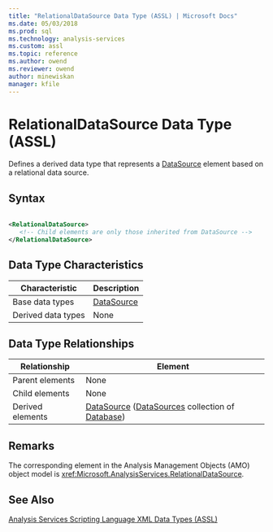 ```yaml
---
title: "RelationalDataSource Data Type (ASSL) | Microsoft Docs"
ms.date: 05/03/2018
ms.prod: sql
ms.technology: analysis-services
ms.custom: assl
ms.topic: reference
ms.author: owend
ms.reviewer: owend
author: minewiskan
manager: kfile
---
```

# RelationalDataSource Data Type (ASSL)

  Defines a derived data type that represents a [DataSource](../../../analysis-services/scripting/objects/datasource-element-assl.md) element based on a relational data source.  
  
## Syntax  
  
```xml  
  
<RelationalDataSource>  
   <!-- Child elements are only those inherited from DataSource -->  
</RelationalDataSource>  
```  
  
## Data Type Characteristics  
  
|Characteristic|Description|  
|--------------------|-----------------|  
|Base data types|[DataSource](../../../analysis-services/scripting/data-type/datasource-data-type-assl.md)|  
|Derived data types|None|  
  
## Data Type Relationships  
  
|Relationship|Element|  
|------------------|-------------|  
|Parent elements|None|  
|Child elements|None|  
|Derived elements|[DataSource](../../../analysis-services/scripting/objects/datasource-element-assl.md) ([DataSources](../../../analysis-services/scripting/collections/datasources-element-assl.md) collection of [Database](../../../analysis-services/scripting/objects/database-element-assl.md))|  
  
## Remarks  
 The corresponding element in the Analysis Management Objects (AMO) object model is <xref:Microsoft.AnalysisServices.RelationalDataSource>.  
  
## See Also  
 [Analysis Services Scripting Language XML Data Types &#40;ASSL&#41;](../../../analysis-services/scripting/data-type/analysis-services-scripting-language-xml-data-types-assl.md)  
  
  
